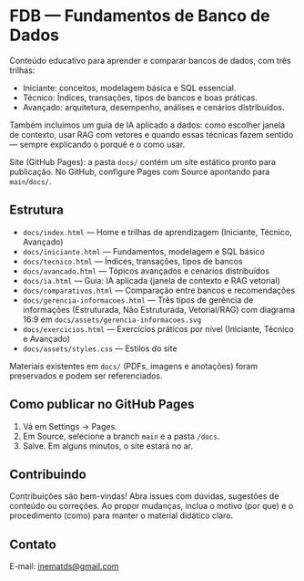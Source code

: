 # FDB — Fundamentos de Banco de Dados

Conteúdo educativo para aprender e comparar bancos de dados, com três trilhas:

- Iniciante: conceitos, modelagem básica e SQL essencial.
- Técnico: Índices, transações, tipos de bancos e boas práticas.
- Avançado: arquitetura, desempenho, análises e cenários distribuídos.

Também incluímos um guia de IA aplicado a dados: como escolher janela de contexto, usar RAG com vetores e quando essas técnicas fazem sentido — sempre explicando o porquê e o como usar.

Site (GitHub Pages): a pasta `docs/` contém um site estático pronto para publicação. No GitHub, configure Pages com Source apontando para `main`/`docs/`.

## Estrutura

- `docs/index.html` — Home e trilhas de aprendizagem (Iniciante, Técnico, Avançado)
- `docs/iniciante.html` — Fundamentos, modelagem e SQL básico
- `docs/tecnico.html` — Índices, transações, tipos de bancos
- `docs/avancado.html` — Tópicos avançados e cenários distribuídos
- `docs/ia.html` — Guia: IA aplicada (janela de contexto e RAG vetorial)
- `docs/comparativos.html` — Comparação entre bancos e recomendações
- `docs/gerencia-informacoes.html` — Três tipos de gerência de informações (Estruturada, Não Estruturada, Vetorial/RAG) com diagrama 16:9 em `docs/assets/gerencia-informacoes.svg`
- `docs/exercicios.html` — Exercícios práticos por nível (Iniciante, Técnico e Avançado)
- `docs/assets/styles.css` — Estilos do site

Materiais existentes em `docs/` (PDFs, imagens e anotações) foram preservados e podem ser referenciados.

## Como publicar no GitHub Pages

1. Vá em Settings → Pages.
2. Em Source, selecione a branch `main` e a pasta `/docs`.
3. Salve. Em alguns minutos, o site estará no ar.

## Contribuindo

Contribuições são bem-vindas! Abra issues com dúvidas, sugestões de conteúdo ou correções. Ao propor mudanças, inclua o motivo (por que) e o procedimento (como) para manter o material didático claro.

## Contato

E-mail: inematds@gmail.com

